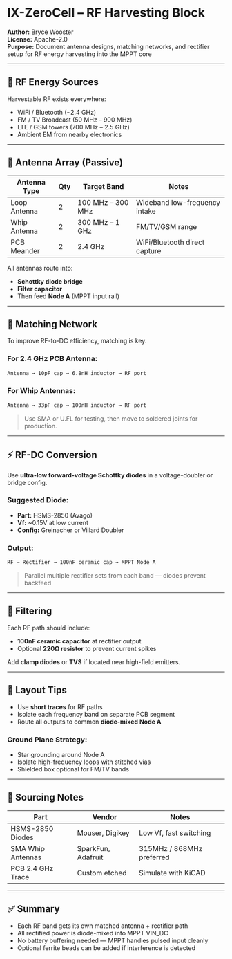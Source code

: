 # IX-ZeroCell – RF Harvesting Block

**Author:** Bryce Wooster  
**License:** Apache-2.0  
**Purpose:** Document antenna designs, matching networks, and rectifier setup for RF energy harvesting into the MPPT core

---

## 📡 RF Energy Sources

Harvestable RF exists everywhere:

- WiFi / Bluetooth (~2.4 GHz)
- FM / TV Broadcast (50 MHz – 900 MHz)
- LTE / GSM towers (700 MHz – 2.5 GHz)
- Ambient EM from nearby electronics

---

## 📶 Antenna Array (Passive)

| Antenna Type | Qty | Target Band | Notes |
|--------------|-----|-------------|-------|
| Loop Antenna | 2   | 100 MHz – 300 MHz | Wideband low-frequency intake |
| Whip Antenna | 2   | 300 MHz – 1 GHz   | FM/TV/GSM range |
| PCB Meander  | 2   | 2.4 GHz           | WiFi/Bluetooth direct capture |

All antennas route into:

- **Schottky diode bridge**
- **Filter capacitor**
- Then feed **Node A** (MPPT input rail)

---

## 🔩 Matching Network

To improve RF-to-DC efficiency, matching is key.

### For 2.4 GHz PCB Antenna:
```txt
Antenna → 10pF cap → 6.8nH inductor → RF port
```

### For Whip Antennas:
```txt
Antenna → 33pF cap → 100nH inductor → RF port
```

> Use SMA or U.FL for testing, then move to soldered joints for production.

---

## ⚡ RF-DC Conversion

Use **ultra-low forward-voltage Schottky diodes** in a voltage-doubler or bridge config.

### Suggested Diode:
- **Part:** HSMS-2850 (Avago)
- **Vf:** ~0.15V at low current
- **Config:** Greinacher or Villard Doubler

### Output:
```txt
RF → Rectifier → 100nF ceramic cap → MPPT Node A
```

> Parallel multiple rectifier sets from each band — diodes prevent backfeed

---

## 🔋 Filtering

Each RF path should include:
- **100nF ceramic capacitor** at rectifier output
- Optional **220Ω resistor** to prevent current spikes

Add **clamp diodes** or **TVS** if located near high-field emitters.

---

## 📐 Layout Tips

- Use **short traces** for RF paths  
- Isolate each frequency band on separate PCB segment  
- Route all outputs to common **diode-mixed Node A**

### Ground Plane Strategy:

- Star grounding around Node A  
- Isolate high-frequency loops with stitched vias  
- Shielded box optional for FM/TV bands

---

## 🛒 Sourcing Notes

| Part            | Vendor             | Notes                    |
|------------------|---------------------|----------------------------|
| HSMS-2850 Diodes | Mouser, Digikey     | Low Vf, fast switching     |
| SMA Whip Antennas| SparkFun, Adafruit  | 315MHz / 868MHz preferred  |
| PCB 2.4 GHz Trace| Custom etched       | Simulate with KiCAD        |

---

## ✅ Summary

- Each RF band gets its own matched antenna + rectifier path  
- All rectified power is diode-mixed into MPPT VIN_DC  
- No battery buffering needed — MPPT handles pulsed input cleanly  
- Optional ferrite beads can be added if interference is detected

